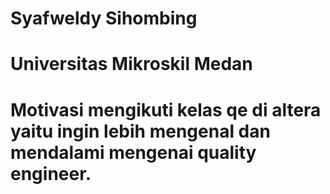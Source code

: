 # Syafweldy Sihombing

# Universitas Mikroskil Medan

# Motivasi mengikuti kelas qe di altera yaitu ingin lebih mengenal dan mendalami mengenai quality engineer.
